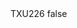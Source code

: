 <?xml version="1.0" encoding="UTF-8"?>
<CustomMetadata xmlns="http://soap.sforce.com/2006/04/metadata">
    <label>TXU226</label>
    <protected>false</protected>
</CustomMetadata>
